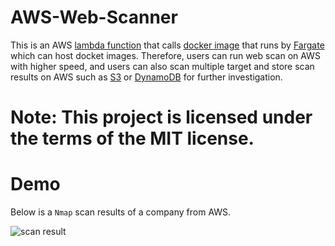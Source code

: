 # AWS-Web-Scanner
This is an AWS [lambda function](https://github.com/JimSolomon/AWS-Web-Scanner/blob/main/lambda.py) that calls [docker image](https://github.com/JimSolomon/AWS-Web-Scanner/blob/main/Dockerfile) that runs by [Fargate](https://aws.amazon.com/fargate/) which can host docket images. Therefore, users can run web scan on AWS with higher speed, and users can also scan multiple target and store scan results on AWS such as [S3](https://aws.amazon.com/s3/) or [DynamoDB](https://aws.amazon.com/dynamodb/) for further investigation.

# Note: This project is licensed under the terms of the MIT license.

# Demo
Below is a `Nmap` scan results of a company from AWS.

![scan result](https://github.com/JimSolomon/AWS-Web-Scanner/blob/main/Pasted%20image%2020230402120701.png)
